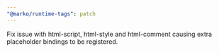 ```yaml
---
"@marko/runtime-tags": patch
---
```


Fix issue with html-script, html-style and html-comment causing extra placeholder bindings to be registered.

